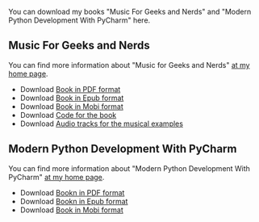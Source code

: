 You can download my books "Music For Geeks and Nerds" and "Modern
Python Development With PyCharm" here.

## Music For Geeks and Nerds

You can find more information about "Music for Geeks and Nerds" [at my
home page](https://pedrokroger.net/mfgan/).

- Download [Book in PDF format](https://github.com/kroger/books/raw/master/MusicforGeeksandNerds.pdf)
- Download [Book in Epub format](https://github.com/kroger/books/raw/master/MusicforGeeksandNerds.epub)
- Download [Book in Mobi format](https://github.com/kroger/books/raw/master/MusicforGeeksandNerds.mobi)
- Download [Code for the book](https://github.com/kroger/books/raw/master/MusicforGeeksandNerds-Code.zip)
- Download [Audio tracks for the musical examples](https://github.com/kroger/books/raw/master/MusicforGeeksandNerds-Tracks.zip)

## Modern Python Development With PyCharm

You can find more information about "Modern Python Development With
PyCharm" [at my home page](https://pedrokroger.net/pycharm-book/).

- Download [Bookn in PDF format](https://github.com/kroger/books/raw/master/PyCharmBook.pdf)
- Download [Bookn in Epub format](https://github.com/kroger/books/raw/master/PyCharmBook.epub)
- Download [Book in Mobi format](https://github.com/kroger/books/raw/master/PyCharmBook.mobi)
